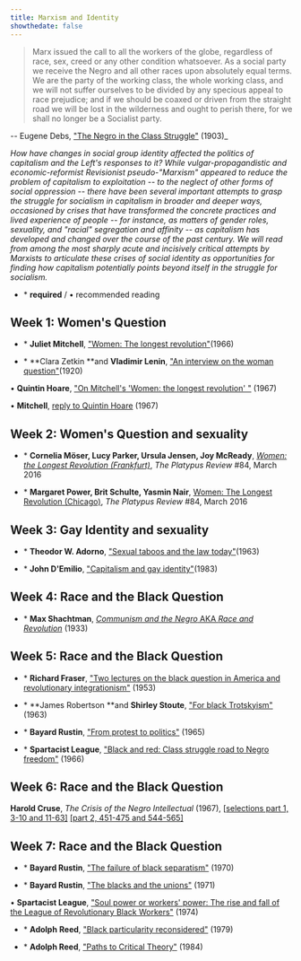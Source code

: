 ```yaml
---
title: Marxism and Identity
showthedate: false
---
```

>Marx issued the call to all the workers of the globe, regardless of race, sex, creed or any other condition whatsoever. As a social party we receive the Negro and all other races upon absolutely equal terms. We are the party of the working class, the whole working class, and we will not suffer ourselves to be divided by any specious appeal to race prejudice; and if we should be coaxed or driven from the straight road we will be lost in the wilderness and ought to perish there, for we shall no longer be a Socialist party.

-- Eugene Debs, <a href="https://www.marxists.org/archive/debs/works/1903/negro.htm" target="_blank">"The Negro in the Class Struggle"</a> (1903)_


_How have changes in social group identity affected the politics of capitalism and the Left's responses to it? While vulgar-propagandistic and economic-reformist Revisionist pseudo-"Marxism" appeared to reduce the problem of capitalism to exploitation -- to the neglect of other forms of social oppression -- there have been several important attempts to grasp the struggle for socialism in capitalism in broader and deeper ways, occasioned by crises that have transformed the concrete practices and lived experience of people -- for instance, as matters of gender roles, sexuality, and "racial" segregation and affinity -- as capitalism has developed and changed over the course of the past century. We will read from among the most sharply acute and incisively critical attempts by Marxists to articulate these crises of social identity as opportunities for finding how capitalism potentially points beyond itself in the struggle for socialism._


* \* **required** / • recommended reading

## Week 1: Women's Question

* \* **Juliet Mitchell**, <a href="/file/readings/mitchelljuliet_womenlongestrevolution_nlr40.pdf" target="_blank">"Women: The longest revolution"</a>(1966)

* \* **Clara Zetkin **and **Vladimir Lenin**, <a href="http://www.marxists.org/archive/zetkin/1920/lenin/zetkin1.htm" target="_blank">"An interview on the woman question"</a>(1920)

• **Quintin Hoare**, <a href="/file/readings/hoarequintin_mitchelljulietwomenrev_nlr41.pdf" target="_blank">"On Mitchell's 'Women: the longest revolution' "</a> (1967)

• **Mitchell**, <a href="/file/readings/mitchelljuliet_womenrevreply_nlr41.pdf" target="_blank">reply to Quintin Hoare</a> (1967)

## Week 2: Women's Question and sexuality

* \* **Cornelia Möser, Lucy Parker, Ursula Jensen, Joy McReady**, <a href="/2016/03/07/women-longest-revolution-frankfurt/" target="_blank">_Women: the Longest Revolution (Frankfurt)_</a>, _The Platypus Review_ #84, March 2016

* \* **Margaret Power, Brit Schulte, Yasmin Nair**, <a href="/2016/03/07/women-longest-revolution-chicago/" target="_blank">Women: The Longest Revolution (Chicago)</a>, _The Platypus Review_ #84, March 2016

## Week 3: Gay Identity and sexuality

* \* **Theodor W. Adorno**, <a href="/file/readings/adorno_sexualtaboostoday.pdf" target="_blank">"Sexual taboos and the law today"</a>(1963)

* \* **John D'Emilio**, <a href="/file/readings/demilio_captialismgayid.pdf" target="_blank">"Capitalism and gay identity"</a>(1983)

## Week 4: Race and the Black Question

* \* **Max Shachtman**, <a href="/file/readings/shachtmanmax_raceandrevolutioncommunismandthenegro.pdf" target="_blank">_Communism and the Negro_ AKA _Race and Revolution_</a> (1933)

## Week 5: Race and the Black Question

* \* **Richard Fraser**, <a href="http://www.bolshevik.org/history/Fraser/Fraser01.html" target="_blank">"Two lectures on the black question in America and revolutionary integrationism"</a> (1953)

* \* **James Robertson **and **Shirley Stoute**, <a href="http://www.bolshevik.org/history/ICL/For%20Black%20Trotskyism.html" target="_blank">"For black Trotskyism"</a> (1963)

* \* **Bayard Rustin**, <a href="http://digital.library.pitt.edu/u/ulsmanuscripts/pdf/31735066227830.pdf" target="_blank">"From protest to politics"</a> (1965)

* \* **Spartacist League**, <a href="http://www.bolshevik.org/history/ICL/BLACK%20AND%20RED.html" target="_blank">"Black and red: Class struggle road to Negro freedom"</a> (1966)

## Week 6: Race and the Black Question

**Harold Cruse**, _The Crisis of the Negro Intellectual_ (1967), <a href="/file/readings/cruse_negrointellectualex1.pdf" target="_blank">[<wbr />selections part 1, 3-10 and 11-63]</a> <a href="/file/readings/cruse_negrointellectualex2.pdf" target="_blank">[part 2, 451-475 and 544-565]</a>

## Week 7: Race and the Black Question

* \* **Bayard Rustin**, <a href="/file/readings/rustinbayard_blackseparatismfailure1970.pdf" target="_blank">"The failure of black separatism"</a> (1970)

* \* **Bayard Rustin**, <a href="http://harpers.org/archive/1971/05/the-blacks-and-the-unions/" target="_blank">"The blacks and the unions"</a> (1971)

• **Spartacist League**, <a href="http://www.bolshevik.org/history/MarxistBulletin/MB5_06.html" target="_blank">"Soul power or workers' power: The rise and fall of the League of Revolutionary Black Workers"</a> (1974)

* \* **Adolph** **Reed**, <a href="http://libcom.org/library/black-particularity-reconsidered-adolph-l-reed-jr" target="_blank" >"Black particularity reconsidered"</a> (1979)

* \* **Adolph Reed**, <a href="/file/readings/reed_60spathscriticaltheory.pdf" target="_blank">"Paths to Critical Theory"</a> (1984)
